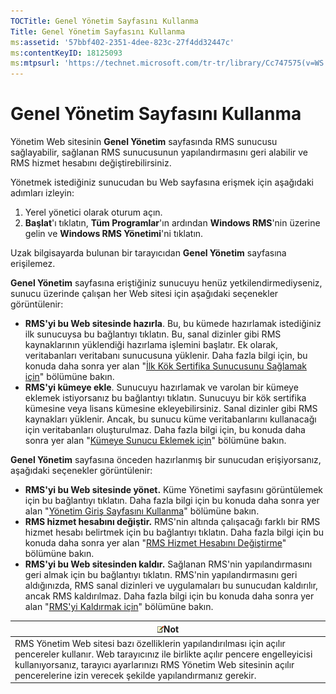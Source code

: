 ```yaml
---
TOCTitle: Genel Yönetim Sayfasını Kullanma
Title: Genel Yönetim Sayfasını Kullanma
ms:assetid: '57bbf402-2351-4dee-823c-27f4dd32447c'
ms:contentKeyID: 18125093
ms:mtpsurl: 'https://technet.microsoft.com/tr-tr/library/Cc747575(v=WS.10)'
---
```


Genel Yönetim Sayfasını Kullanma
================================

Yönetim Web sitesinin **Genel Yönetim** sayfasında RMS sunucusu sağlayabilir, sağlanan RMS sunucusunun yapılandırmasını geri alabilir ve RMS hizmet hesabını değiştirebilirsiniz.

Yönetmek istediğiniz sunucudan bu Web sayfasına erişmek için aşağıdaki adımları izleyin:

1.  Yerel yönetici olarak oturum açın.
2.  **Başlat**'ı tıklatın, **Tüm Programlar**'ın ardından **Windows RMS**'nin üzerine gelin ve **Windows RMS Yönetimi**'ni tıklatın.

Uzak bilgisayarda bulunan bir tarayıcıdan **Genel Yönetim** sayfasına erişilemez.

**Genel Yönetim** sayfasına eriştiğiniz sunucuyu henüz yetkilendirmediyseniz, sunucu üzerinde çalışan her Web sitesi için aşağıdaki seçenekler görüntülenir:

-   **RMS'yi bu Web sitesinde hazırla**. Bu, bu kümede hazırlamak istediğiniz ilk sunucuysa bu bağlantıyı tıklatın. Bu, sanal dizinler gibi RMS kaynaklarının yüklendiği hazırlama işlemini başlatır. Ek olarak, veritabanları veritabanı sunucusuna yüklenir. Daha fazla bilgi için, bu konuda daha sonra yer alan "[İlk Kök Sertifika Sunucusunu Sağlamak için](https://technet.microsoft.com/debc42f3-74ff-4c99-b7a4-4921fccdabc2)" bölümüne bakın.
-   **RMS'yi kümeye ekle**. Sunucuyu hazırlamak ve varolan bir kümeye eklemek istiyorsanız bu bağlantıyı tıklatın. Sunucuyu bir kök sertifika kümesine veya lisans kümesine ekleyebilirsiniz. Sanal dizinler gibi RMS kaynakları yüklenir. Ancak, bu sunucu küme veritabanlarını kullanacağı için veritabanları oluşturulmaz. Daha fazla bilgi için, bu konuda daha sonra yer alan "[Kümeye Sunucu Eklemek için](https://technet.microsoft.com/db635238-5528-4bec-9cc6-8244e2b3d733)" bölümüne bakın.

**Genel Yönetim** sayfasına önceden hazırlanmış bir sunucudan erişiyorsanız, aşağıdaki seçenekler görüntülenir:

-   **RMS'yi bu Web sitesinde yönet.** Küme Yönetimi sayfasını görüntülemek için bu bağlantıyı tıklatın. Daha fazla bilgi için bu konuda daha sonra yer alan "[Yönetim Giriş Sayfasını Kullanma](https://technet.microsoft.com/6c155977-bd0e-47d6-ac65-1746cddb505e)" bölümüne bakın.
-   **RMS hizmet hesabını değiştir.** RMS'nin altında çalışacağı farklı bir RMS hizmet hesabı belirtmek için bu bağlantıyı tıklatın. Daha fazla bilgi için bu konuda daha sonra yer alan "[RMS Hizmet Hesabını Değiştirme](https://technet.microsoft.com/f257d66d-b823-41e4-bcb7-7c90eb295238)" bölümüne bakın.
-   **RMS'yi bu Web sitesinden kaldır.** Sağlanan RMS'nin yapılandırmasını geri almak için bu bağlantıyı tıklatın. RMS'nin yapılandırmasını geri aldığınızda, RMS sanal dizinleri ve uygulamaları bu sunucudan kaldırılır, ancak RMS kaldırılmaz. Daha fazla bilgi için bu konuda daha sonra yer alan "[RMS'yi Kaldırmak için](https://technet.microsoft.com/885e3b4f-ea32-466f-9f7f-d8440b0f7c28)" bölümüne bakın.

| ![](/security-updates/images/Cc747575.note(WS.10).gif)Not                                                                                                                                                                                                                     |
|------------------------------------------------------------------------------------------------------------------------------------------------------------------------------------------------------------------------------------------------------------------------------------------|
| RMS Yönetim Web sitesi bazı özelliklerin yapılandırılması için açılır pencereler kullanır. Web tarayıcınız ile birlikte açılır pencere engelleyicisi kullanıyorsanız, tarayıcı ayarlarınızı RMS Yönetim Web sitesinin açılır pencerelerine izin verecek şekilde yapılandırmanız gerekir. |
